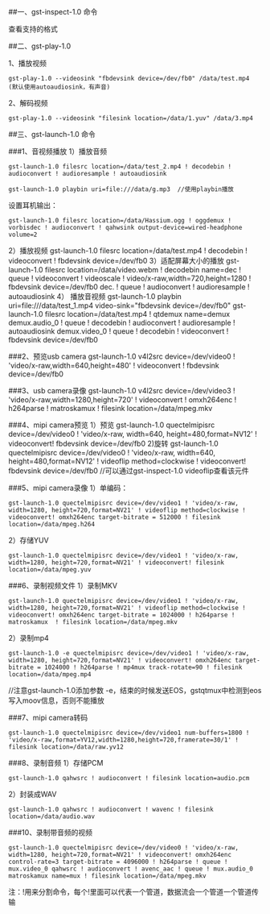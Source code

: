 ##一、gst-inspect-1.0 命令

查看支持的格式

##二、gst-play-1.0

1、播放视频
	
	gst-play-1.0 --videosink "fbdevsink device=/dev/fb0" /data/test.mp4 (默认使用autoaudiosink，有声音)

2、解码视频
	
	gst-play-1.0 --videosink "filesink location=/data/1.yuv" /data/3.mp4

##三、gst-launch-1.0 命令

###1、音视频播放
1）播放音频
	
	gst-launch-1.0 filesrc location=/data/test_2.mp4 ! decodebin ! audioconvert ! audioresample ! autoaudiosink
	
	gst-launch-1.0 playbin uri=file:///data/g.mp3  //使用playbin播放

设置耳机输出：
	
	gst-launch-1.0 filesrc location=/data/Hassium.ogg ! oggdemux ! vorbisdec ! audioconvert ! qahwsink output-device=wired-headphone volume=2


2）播放视频
	gst-launch-1.0 filesrc location=/data/test.mp4 ! decodebin ! videoconvert ! fbdevsink device=/dev/fb0
3）适配屏幕大小的播放
	gst-launch-1.0 filesrc location=/data/video.webm ! decodebin name=dec ! queue ! videoconvert ! videoscale ! video/x-raw,width=720,height=1280 ! fbdevsink device=/dev/fb0 dec. ! queue ! audioconvert ! audioresample ! autoaudiosink
4） 播放音视频
	gst-launch-1.0 playbin uri=file:///data/test_1.mp4 video-sink="fbdevsink device=/dev/fb0"
	gst-launch-1.0 filesrc location=/data/test.mp4 ! qtdemux name=demux demux.audio_0 ! queue ! decodebin ! audioconvert ! audioresample ! autoaudiosink demux.video_0 ! queue ! decodebin ! videoconvert ! fbdevsink device=/dev/fb0

###2、预览usb camera
	gst-launch-1.0 v4l2src device=/dev/video0 ! 'video/x-raw,width=640,height=480' ! videoconvert ! fbdevsink device=/dev/fb0

###3、usb camera录像
	gst-launch-1.0 v4l2src device=/dev/video3 ! 'video/x-raw,width=1280,height=720' ! videoconvert ! omxh264enc ! h264parse ! matroskamux ! filesink location=/data/mpeg.mkv

###4、mipi camera预览
1）预览
	gst-launch-1.0 quectelmipisrc device=/dev/video0 ! 'video/x-raw, width=640, height=480,format=NV12' ! videoconvert! fbdevsink device=/dev/fb0
2)旋转
	gst-launch-1.0 quectelmipisrc device=/dev/video0 ! 'video/x-raw, width=640,
height=480,format=NV12' ! videoflip method=clockwise ! videoconvert! fbdevsink device=/dev/fb0 //可以通过gst-inspect-1.0 videoflip查看该元件

###5、mipi camera录像
1）单编码：
	
	gst-launch-1.0 quectelmipisrc device=/dev/video1 ! 'video/x-raw, width=1280, height=720,format=NV21' ! videoflip method=clockwise ! videoconvert! omxh264enc target-bitrate = 512000 ! filesink location=/data/mpeg.h264

2）存储YUV
	
	gst-launch-1.0 quectelmipisrc device=/dev/video1 ! 'video/x-raw, width=1280, height=720,format=NV21' ! videoconvert! filesink location=/data/mpeg.yuv

###6、录制视频文件
1）录制MKV
	
	gst-launch-1.0 quectelmipisrc device=/dev/video1 ! 'video/x-raw, width=1280, height=720,format=NV21' ! videoflip method=clockwise ! videoconvert! omxh264enc target-bitrate = 1024000 ! h264parse ! matroskamux  ! filesink location=/data/mpeg.mkv

2）录制mp4
	
	gst-launch-1.0 -e quectelmipisrc device=/dev/video1 ! 'video/x-raw, width=1280, height=720,format=NV21' ! videoconvert! omxh264enc target-bitrate = 1024000 ! h264parse ! mp4mux track-rotate=90 ! filesink location=/data/mpeg.mp4
//注意gst-launch-1.0添加参数 -e，结束的时候发送EOS，gstqtmux中检测到eos写入moov信息，否则不能播放

###7、mipi camera转码
	
	gst-launch-1.0 quectelmipisrc device=/dev/video1 num-buffers=1800 ! 'video/x-raw,format=YV12,width=1280,height=720,framerate=30/1' ! filesink location=/data/raw.yv12


###8、录制音频
1）存储PCM

	gst-launch-1.0 qahwsrc ! audioconvert ! filesink location=audio.pcm

2）封装成WAV
	
	gst-launch-1.0 qahwsrc ! audioconvert ! wavenc ! filesink location=/data/audio.wav

###10、录制带音频的视频
	
	gst-launch-1.0 quectelmipisrc device=/dev/video0 ! 'video/x-raw, width=1280, height=720,format=NV21' ! videoconvert! omxh264enc control-rate=3 target-bitrate = 4096000 ! h264parse ! queue ! mux.video_0 qahwsrc ! audioconvert ! avenc_aac ! queue ! mux.audio_0 matroskamux name=mux ! filesink location=/data/mpeg.mkv

注：!用来分割命令，每个!里面可以代表一个管道，数据流会一个管道一个管道传输
